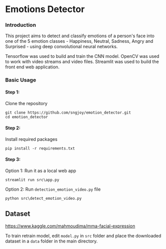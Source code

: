 # Emotions Detector
### Introduction
This project aims to detect and classify emotions of a person's face into one of the 5 emotion classes - Happiness, Neutral, Sadness, Angry and Surprised - using deep convolutional neural networks.

Tensorflow was used to build and train the CNN model. OpenCV was used to work with video streams and video files. Streamlit was used to build the front end web application.

### Basic Usage
#### Step 1:
Clone the repository 
```
git clone https://github.com/sngjoy/emotion_detector.git
cd emotion_detector
```
#### Step 2:
Install required packages

```
pip install -r requirements.txt
```

#### Step 3: 
Option 1: Run it as a local web app
```
streamlit run src\app.py
```

Option 2: Run `detection_emotion_video.py` file
```
python src\detect_emotion_video.py
```

## Dataset
https://www.kaggle.com/mahmoudima/mma-facial-expression

To train retrain model, edit `model.py` in `src` folder and place the downloaded dataset in a `data` folder in the main directory.